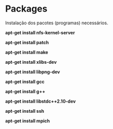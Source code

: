 # Packages #

Instalação dos pacotes (programas) necessários.

**apt-get install nfs-kernel-server**

**apt-get install patch**

**apt-get install make**

**apt-get install xlibs-dev**

**apt-get install libpng-dev**

**apt-get install gcc**

**apt-get install g++**

**apt-get install libstdc++2.10-dev**

**apt-get install ssh**

**apt-get install mpich**

